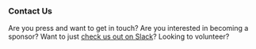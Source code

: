 ---
---

### Contact Us

Are you press and want to get in touch? Are you interested in becoming a sponsor? Want to just <a href="http://hackforla-slack.herokuapp.com/" target="_blank"> check us out on Slack</a>? Looking to volunteer?
